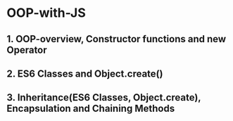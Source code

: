 # OOP-with-JS
 
 ## 1. OOP-overview, Constructor functions and new Operator
 
 ## 2. ES6 Classes and Object.create()

 ## 3. Inheritance(ES6 Classes, Object.create), Encapsulation and Chaining Methods
